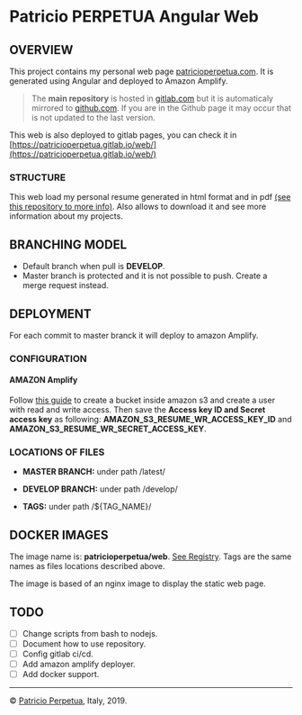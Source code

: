 # Patricio PERPETUA Angular Web

## OVERVIEW

This project contains my personal web page [patricioperpetua.com](patricioperpetua.com). It is generated using Angular and deployed to Amazon Amplify.

> The **main repository** is hosted in [gitlab.com](https://gitlab.com/patricioperpetua/web) but it is automaticaly mirrored to [github.com](https://github.com/patricioperpetua/web.git). If you are in the Github page it may occur that is not updated to the last version.

This web is also deployed to gitlab pages, you can check it in [https://patricioperpetua.gitlab.io/web/](https://patricioperpetua.gitlab.io/web/)

### STRUCTURE

This web load my personal resume generated in html format and in pdf [(see this repository to more info)](https://gitlab.com/patricioperpetua/resume). Also allows to download it and see more information about my projects.

## BRANCHING MODEL

* Default branch when pull is **DEVELOP**.
* Master branch is protected and it is not possible to push. Create a merge request instead.

## DEPLOYMENT

For each commit to master branck it will deploy to amazon Amplify.

### CONFIGURATION

#### AMAZON Amplify

Follow [this guide](https://support.infinitewp.com/support/solutions/articles/212258-where-are-my-amazon-s3-credentials-) to create a bucket inside amazon s3 and create a user with read and write access. Then save the **Access key ID and Secret access key** as
 following: **AMAZON_S3_RESUME_WR_ACCESS_KEY_ID** and **AMAZON_S3_RESUME_WR_SECRET_ACCESS_KEY**.

### LOCATIONS OF FILES

* **MASTER BRANCH:** under path /latest/

* **DEVELOP BRANCH:** under path /develop/

* **TAGS:** under path /${TAG_NAME}/

## DOCKER IMAGES

The image name is: **patricioperpetua/web**. [See Registry](https://gitlab.com/patricioperpetua/web/container_registry). Tags are the same names as files locations described above.

The image is based of an nginx image to display the static web page.

## TODO

* [ ] Change scripts from bash to nodejs.
* [ ] Document how to use repository.
* [ ] Config gitlab ci/cd.
* [ ] Add amazon amplify deployer.
* [ ] Add docker support.

----------------------

© [Patricio Perpetua](http://patricioperpetua.com), Italy, 2019.
